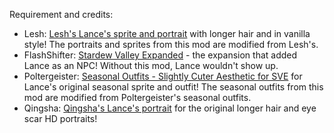 Requirement and credits:
- Lesh: [Lesh's Lance's sprite and portrait](https://www.nexusmods.com/stardewvalley/mods/15763) with longer hair and in vanilla style! The portraits and sprites from this mod are modified from Lesh's.
- FlashShifter: [Stardew Valley Expanded](https://www.nexusmods.com/stardewvalley/mods/3753) - the expansion that added Lance as an NPC! Without this mod, Lance wouldn't show up.
- Poltergeister: [Seasonal Outfits - Slightly Cuter Aesthetic for SVE](https://www.nexusmods.com/stardewvalley/mods/5969) for Lance's original seasonal sprite and outfit! The seasonal outfits from this mod are modified from Poltergeister's seasonal outfits.
- Qingsha: [Qingsha's Lance's portrait](https://www.nexusmods.com/stardewvalley/mods/13232) for the original longer hair and eye scar HD portraits!